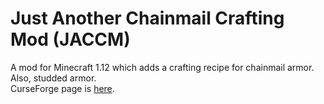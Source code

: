 # Just Another Chainmail Crafting Mod (JACCM)
A mod for Minecraft 1.12 which adds a crafting recipe for chainmail armor. Also, studded armor.  
CurseForge page is [here](https://minecraft.curseforge.com/projects/just-another-chainmail-crafting-mod-jaccm).